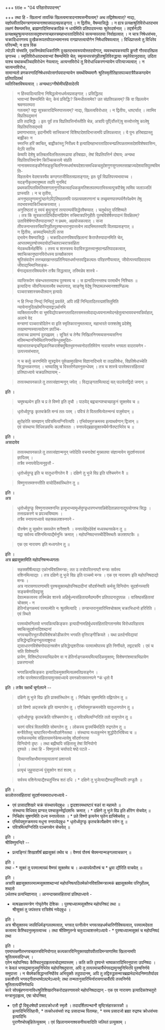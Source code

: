 +++
title = "04 परिहारोपपादनम्"

+++
तथा हि - खिलानां तावत्किं खिलत्वमात्रादनाश्वसनीयत्वम्? अथ तद्विशेषत्वात्? नाद्यः,  
यज्ञोपवीतादिमन्त्राणामप्यनाश्वासपदत्वप्रसङ्गात् । न द्वितीयः, वैषम्यासिद्धेः । न ह्यत्र प्रत्यक्षश्रुतिविरोधतदभाव  
लक्षणं वैषम्यमस्ति, ब्राह्मणादिभिश्चक्रादिकं न धार्यमिति प्रतिपादयन्त्याः श्रुतेरदर्शनात् । तद्दर्शनेऽपि प्रत्यक्षबहुश्रुत्यन्तरतत्सदृशभगवच्छास्त्रमहाभारतादिविरोधे सत्यन्यपरतया निर्वाह्यत्वात् । न चात्र निषेधसंभवः, चक्रादिधारणस्य दुःखैकरूपतयोपलभ्यमानस्य रागप्राप्तत्वायोगेन निषेधाविषयत्वात् । विधिप्राप्तत्वे तु विधिरेव परिपन्थी; न ह्यत्र विक  
ल्पोऽपि संभवति, एकस्मिन्नेवाधिकारिणि दुःखतदभावरूपयोस्तदयोगात्, व्यवस्थापकस्यापि कॢप्तौ गौरवादतिप्रस  
ङ्गाच्च । स्मृतिविरोधतदभावाभ्यां वैषम्यमिति चेत्; स्मृत्यन्तरसंगृहीतश्रुतिविरुद्धायाः स्मृतेरेवानुदयात्; उदिता  
याश्च यथाकथञ्चिदविरोधेन नेयत्वात्; अत्यन्तविरोधे तु विरोधाधिकरणन्यायेन परित्याज्यत्वात् । न चात्यन्तविरोधः,  
सामान्यतो व्रणकरणादिनिषेधस्योत्सर्गापवादन्यायेन समर्थयिष्यमाणैः श्रुतिस्मृतीतिहासपञ्चरात्रैरैककण्ठ्येन प्रतिपादितार्थ  
व्यतिरिक्तविषयत्वात् । अन्यथाऽग्नीषोमीयहिंसादेरपि 
> न हिंस्यादित्यादिना निषिद्धत्वेनाधर्मत्वप्रसङ्गात् । प्रसिद्धितद  
भावाभ्यां वैषम्यमिति चेत्; केयं प्रसिद्धिः? किमधीतत्वमेव? उत संप्रतिपन्नत्वम्? किं वा खिलत्वेन श्रवणपरम्परा  
गतत्वम्? यद्वा सूत्रकारादिभिरुपात्तत्वम्? नाद्यः, खिलत्वविरोधात् । न द्वितीयः, धार्ष्ट्यात् । त्वामिव विप्रतिपद्यमानं  
प्रति तदसिद्धेः । इतः पूर्वं तत्र विप्रतिपत्तिर्नास्तीति चेन्न, अत्रापि पूर्वे[र्वोत्तरे]षु सत्त्वोत्तरेषु कालेषु विप्रतिपत्तिसद्भावे  
प्रमाणाभावात्; इदानीमपि सात्त्विकानां विशिष्टदेशादिभाजामपि प्रतिपन्नत्वात् । ये पुनः 
> हरिबाह्यास्तु बाह्लीकाः न  
स्मरन्ति हरिं क्वचित्, 
> बाह्वीकांस्तु निरीक्ष्य वै इत्यादिमहाभारतादिवचनप्रतिपन्नतामसदेशविशेषवासिनः, येऽपि सात्त्वि  
केष्वपि देशेषु कलिबलविलसिततमःप्राया हरिबाह्याः, तेषां विप्रतिपत्तिर्न दोषाय; अन्यथा विप्रतिापत्तिमात्रेण किञ्चित्करत्वे संप्रति नानासमयसङ्कीर्णसङ्कुचितनिगमधर्माश्रयदेशात्समधिकचतुर्दशगुणसुगतमतसाम्राज्यदेशवासिपुरुषविमति-  
विहतत्वेन वेदमात्रस्यैव कण्ठगतजीवितत्वप्रसङ्गात्; इतः पूर्वं विप्रतिपत्त्यभावाच्च । यदङ्गीकृतमायुष्मता तदपि नूनमिदं  
प्रथमकल्पितविमतिवशगतानुगतिकत्वदधिककुमतिशतपरम्पराभिस्त्वत्पुत्रपौत्रेषु त्वमिव जलाञ्जलिं प्राप्स्यति । न च तृतीयः,  
अननुष्ठातॄणामनु[ष्ठानेऽपि]तिष्ठतामपि परप्रत्ययशरणानां च तच्छ्रवणपारम्पर्यनैरपेक्ष्येण तेषु तदभावस्याकिञ्चित्करत्वात् ।  
अनुतिष्ठतां तु स्वयं बुभुत्सूनां तत्पारम्पर्यसिद्धेरवैषम्यात् । चतुर्थस्तु परिशिष्यते  
। तत्र किं सूत्रकारादिभिर्देवानांप्रियेण रुचिमात्रपरिगृहीतैः पुरुषविशेषैरुपादानं विवक्षितम्? उताविशेषेणाप्तैरुपादानम्? न प्रथमः, अप्रयोजकत्वात् । सजा  
तीयजनान्तररुचिपरिगृहीतपुरुषान्तरानुपात्तत्वेन त्वदभिमतस्यापि विलयप्रसङ्गात् ॥  
न द्वितीयः, अस्मदभिमतेऽपि तत्स  
द्भावेन वैषम्यासिद्धेः । चक्रादिधारणविषयखिलानां कैराप्तैरुपादानमिति चेत्, आप्ततमपुरुषोत्तमदयोदञ्चितपञ्चरात्रसंहिता  
भेदकथकैर्महर्षिभिः । तस्य च शास्त्रस्य वेदाविरुद्धतत्त्वानुष्ठानप्रतिपादकत्वात्, क्वाचित्कानुष्ठानविरोधस्य प्रत्यक्षैकायन  
श्रुतिसंवादेन तत्तच्छाखान्तरप्रतिनियतधर्मान्तरवद्विकल्पतः परिहरणीयत्वात्, जीवोत्पत्त्यादिवादस्य जीवाद्यभिमानिसङ्क-  
र्षणाद्यवतारविषयत्वेन तत्रैव सिद्धत्वात्, तस्मिन्नेव शास्त्रे -  

> व्याप्तिरूपेण संबन्धस्तस्याश्च पुरुषस्य च । स ह्यनादिरनन्तश्च परमार्थेन निश्चितः ॥  
इत्यादिना जीवनित्यत्वस्यैव स्थापनात्, 
> साङ्गेषु वेदेषु निष्ठामलभमानश्शाण्डिल्यः पञ्चरात्रशास्त्रमधीतवान् इत्यादेः  

> न हि निन्दा निन्द्यं निन्दितुं प्रवर्तते, अपि तर्हि निन्दितादितरत्प्रशंसितुमिति न्यायेनानुदितहोमनिन्दावद्वाऽर्थानभि  
व्यक्तितात्पर्येण वा भूमविद्योपक्रमगततदितरसमस्तवेदाद्यध्ययनात्मवेदनहेतुत्वाभाववचनवन्निर्वाहात्, 
> अलाभे वेद  
मन्त्राणां पञ्चरात्रोदितेन वा इति स्मृतिकारानुमतत्वात्, महाभारते परश्शतेषु प्रदेशेषु तत्प्रामाण्यस्यात्यादेरण प्रपञ्चि-  
तत्वाच्च प्रामाण्यं दुरपह्नवम् । सूत्रितं च तेनैव निखिलनिगमव्यसनव्यसनिना मतिमन्थाननिर्मथितनिगमसिन्धुसमुदित-  
महाभारतचन्द्रचन्द्रिकानिकराशेषमुषितभुवनभवनोदरतिमिरेण नारायणेन भगवता वादरायणेन - 
> उत्पत्त्यसंभवात्,  

> न च कर्तुः करणमिति सूत्रद्वयेन पूर्वपक्षमुपक्षिप्य 
> विज्ञानादिभावे वा तदप्रतिषेधः, 
> विप्रतिषेधाच्चेति सिद्धान्तकरणात् । भाष्यादिषु च विस्तरेणेदमनुसन्धेयम् । तत्र च शास्त्रे पारमेश्वरसंहितायां प्रतिष्ठाध्याये चक्रप्रतिष्ठायाम् -  

> तत्तत्स्थापनकाले तु तत्तत्संज्ञान्मनून् जपेत् । विद्याङ्गतामित्याद्यं यत् पाठयेत्तद्विदो जनान् ॥

इति ।  

> चमूषच्छ्येन इति च 
> प्र ते विष्णो इति तृचौ । पाठयेद् बह्वचान्पश्चाच्छाकुनं सूक्तमेव च ॥  

> धृतोर्ध्वपुण्ड्रः कृतचक्रेति मन्त्रं ततः परम् । 
> पवित्रं ते विततमित्येतन्मन्त्रं यजुर्मयान् ॥  

> क्षुरोहरेति सामज्ञान् 
> पवित्रमित्यग्निरित्यपि । 
> एभिर्वयमुरुक्रमस्य इत्याथर्वणान् द्विजान् ॥  
एवं संस्थाप्य विधिवन्नवभिः कलशैस्ततः । स्नापयेद्ब्रह्मसूक्तस्थैर्मन्त्रैरष्टाभिरेव च ॥

इति ।  
अत्रादावेव 
> तत्तत्स्थापनकाले तु तत्तत्संज्ञान्मनून् जपेदिति वचनादेषां मुख्यतया संज्ञान्वयेन सुदर्शनपरत्वं  
ज्ञापितम् ।  
तत्रैव स्नापयेदित्यनुवृत्तौ -  

> धृतोर्ध्वपुण्ड्र इति च यातुधानीगतेन वै । 
> दक्षिणे तु भुजे विप्र इति पश्चिमगेन वै ॥  

> विष्णुनात्तमश्नन्तीति वायोर्दिक्संस्थितेन तु ॥

इति ।  
अत्र 
> धृतोर्ध्वपुण्ड्रः 
> विष्णुनात्तमश्नन्ति इत्युभाभ्यामूर्ध्वपुण्ड्रधारणभगवन्निवेदितान्नपानाद्युपयोगश्च सिद्धः ।  
तत्तत्प्रकरणे च प्रपञ्चयिष्यामः ।  
तत्रैव स्नापनाध्याये सहस्रकलशस्नपने -  

> पौरुषेण तु सूक्तेन समस्तेन शनैश्शनैः । स्नापयेद्देवदेवेशं मध्यस्थनवकेन तु ॥  
यद्वा 
> सर्वस्य वशिनमित्याद्यैर्मनुभिः क्रमात् । महोपनिषदन्तस्थैर्दिक्स्थितैः कलशाष्टकैः ॥  

> एक एव नारायणः इति मध्यगतेन तु ॥

इति ।  
अत्र ब्रह्मसूक्तमिति महोपनिषन्मध्यगताः 
> सहस्रशीर्षेत्याद्या एकोनविंशतिमन्त्राः; तत उ तत्रोपरितनाष्टौ मन्त्राः 
> सर्वस्य  
वशिनमित्याद्याः । तत्र 
> दक्षिणे तु भुजे विप्रः इति पञ्चमो मन्त्रः । 
> एक एव नारायणः इति महोपनिषदाद्यो मन्त्रः ।  
अत्र नारायणपराणामपि पुरुषसूक्तमहोपनिषदादीनां सौदर्शनेष्वपि कर्मसु विनियोगः सुदर्शनस्यापि सङ्कर्षणादिवद्वासु  
देवात्मकत्वस्य तस्मिन्नेव शास्त्रे अहिर्बुध्न्यसंहितायामैदम्पर्येण प्रतिपादनादुपपन्नः । वासिष्ठसंहितायां चोक्तम् - 
> न  
हेतिर्नाङ्गकमयं परमात्मेति नः श्रुतमित्यादि । तन्त्रान्तरानुसारिभिश्चोक्तम् 
> चक्राभिधानो हरिरिति । एवं स्थिते  

> परमव्योमनिलयो भगवन्नित्यकिङ्करः इत्यादीनामहिर्बुधयसंहितादिगतानामेव विरोधपरिहाराय क्वचित्सुदर्शनादिशब्दानां  
भगवच्छरीरभूतजीवविशेषक्रोडीकारेण भगवति वृत्तिरङ्गीक्रियते । यथा प्रतर्दनविद्यायां प्रसिद्धेन्द्रलिङ्गभूतत्वाष्ट्रवधा  
द्यसाधारणविशेषणोपादानवशेन प्रसिद्धेन्द्रशरीरकः परमात्मोपास्य इति निर्णीयते, तद्वदत्रापि । एवं च सति विशेष्याभि  
प्रायेण, विशिष्टोपास्याभिप्रायेण वा 
> न हेतिर्नाङ्गकमयमित्यादिकमुक्तम्; विशेषणांशमात्राभिप्रायेण प्रकरणान्तरे  

> भगवन्नित्यकिङ्करः इत्यादिकमुक्तमित्यलमतिप्रसङ्गेन ।  
तत्रैव पारमेश्वरसंहितायामुत्सवाध्याये दमनकोत्सवस्नपने *कं धृतो वै

इति । तत्रैव रक्षार्थे चूर्णलपने --  

> दक्षिणे तु भुजे विप्रः इति प्राक्संस्थितेन तु । 
> निचिक्षेप सुषणमिति वह्निगतेन तु ॥  

> प्रते विष्णो अद्जचक्रे इति याम्यगतेन तु । 
> एभिर्वयमुरुक्रमस्येति यातुधानगतेन तु ॥  

> धृतोर्ध्वपुण्ड्रः कृतचक्रेति पश्चिमगतेन तु । 
> पवित्रमित्यग्निरिति ततो वायुगतेन तु ॥  

> चरणं पवित्रं विततमिति सोमगतेन तु । 
> लोकस्य द्वारमर्चिमदिति रुद्रगतेन तु ॥  
मन्त्रैरेतैस्तु चाष्टाभिरन्यैस्सौदर्शनैस्तथा । संस्थाप्य मध्यकुम्भेन शुद्धोदैरभिषिच्य च ॥  
एवमेकस्यामेव संहितायामनेकेष्वध्यायेषु सौदर्शनतया  
विनियोगो दृष्टः । तथा बह्नीष्वपि संहितासु तेषां विनियोगो  
दृश्यते । तथा हि - विष्णुतत्त्वे चर्यापादे षष्ठे पटले -  

> दिव्यान्तरिक्षभौमानामुत्पातानां प्रशान्तये  
।  
प्रत्यृचं जुहुयादाज्यं पुंसूक्तेन शतं शतम् ॥  

> सर्वस्य वशिनेत्याद्यैश्चतुर्भिश्च शतं दधि । * दक्षिणे तु भुजेत्याद्यैश्चतुर्भिश्चापि तण्डुलैः ॥

इति ।  
कालोत्तरसंहितायां सुदर्शनसमाराधनाध्याये -  
* एवं प्रासादशिखरे चक्रं संस्थापयेद्बुधः । द्वादशारमथाष्टारं षडरं वा महामते ॥  
संस्थाप्य विधिवत् प्राग्वत् पश्चाकुम्भैर्द्वादशभिः क्रमात् । * दक्षिणे तु भुजे विप्र इति क्षीरेण सेचयेत् ॥  
* निचिक्षेप सुषणमिति दध्ना स्नापयेत्ततः । * प्रते विष्णो इत्यनेन घृतेन ह्यभिषेचयेत् ॥  
* एभिर्वयमुरुक्रमस्य मधुना स्नापयेद्बुधः * धृतोर्ध्वपुण्ड्रः कृतचक्रेत्यैक्षवेण रसेन तु ॥  
* पवित्रमित्यग्निरिति पञ्चगव्येन सेचयेत् ॥

इति ।  
श्रीविष्णुमन्दिरे --  
* प्रत्यङ्गिरं शिखाशीर्षं ब्रह्मसूक्तं तथैव च । वैष्णवं पौरुषं चैवमन्यान्मङ्गलवाचकान् ॥

इति ।  
तथा - * सूक्तं तु परमात्माख्यं वैष्णवं सूक्तमेव च । अध्यापयेत्पौरुषं च * ध्रुवा द्यौरिति वाचयेत् ॥

इति ।  
अत्रापि ब्रह्मसूक्तपरमात्मसूक्तशब्दाभ्यां महोपनिषत्पठितमेकोनविंशतिमन्त्रात्मकं ब्रह्मसूक्तमेव परिगृहीतम्, शब्दतो  
ऽर्थतश्च प्रत्यभिज्ञानात् । आनन्दाख्यसंहितायां प्रतिष्ठाध्याये -  
* मत्षडक्षरमन्त्रेण गोघृतेनैव देशिकः । पुरुषाध्यात्मसूक्तैश्च महोपनिषदं तथा ॥  
श्रीसूक्तं तु जपंस्तत्र रात्रिशेषं नयेद्बुधः ।

इति ।  
अत्र श्रीसूक्तस्य जपविधिर्मङ्गलतमत्वात्, भगवत् पत्नीत्वेन भगवत्सहधर्मचारिणीविषयत्वात्, परमात्मदेवता  
कत्वस्य कैश्चिदनुस्मृतत्वाच्च । तथा श्रीविष्णुतन्त्रे चतुःपञ्चाशत्तमेऽध्याये - * पुरुषाध्यात्मसूक्तं च महोपनिषदं तथा

इति ।  
एवमाप्तक्ष्णीतभगवच्छास्त्रविनियोगात् कल्पकारविनियुक्तयज्ञोपवीतादिमन्त्राणामिव खिलानामपि श्रुतित्वमसंदिग्धम् ।  
एतेन महोपनिषदः कैश्चिदनुदाहृतत्वचोद्यमपास्तम् । कति कति दृश्यन्ते भाष्यकारादिभिरनुपात्ता उपनिषदः ।  
न केवलं भगवद्रामानुजमुनिभिरेव महोपनिषदुपात्ता, अपि तु तत्परमाचार्यैर्भगवद्यामुनमुनिभिरपि पुरुषनिर्णये  
समुपात्ता । न चैवमेकसिद्धान्तनिष्ठैरेव अभियुक्तैः तदुपादानम्, अपि तु तद्विरुद्धसन्मात्रब्रह्मभेदाभेदनिष्णातैर्यादव  
प्रकाशैरपि भगवद्गीताभाष्येऽष्टमेऽध्याये; तथा तन्मतानुसारिभिर्नारायणाचार्यैरपि तत्त्वनिर्णये श्रुतितात्पर्यनिर्णयाधि  
कारे सोपबृंहणनानाविधश्रुतिशिखरनिकरोदाहरणावसरे महोपनिषदाद्यान् - एक एव नारायणः इत्यादिकांश्चतुरो  
मन्त्रानुदाहृत्य, एषा चोपनिषत्  
* एतौ द्वौ विबुधश्रेष्ठौ प्रसादक्रोधजौ स्मृतौ । तदादर्शितपन्थानौ सृष्टिसंहारकारकौ ॥  
इत्यादिभिरितिहासैः, * तत्कोधसंभवो रुद्रः प्रसादाच्च पितामहः, * यस्य प्रसादजो ब्रह्मा रुद्रश्च क्रोधसंभवः इत्यादिभिः  
पुराणैश्चोपबृंहितेत्युक्तम् । एवं खिलानामनाश्वसनीयत्वादिति जल्पितं प्रत्युक्तम् ।